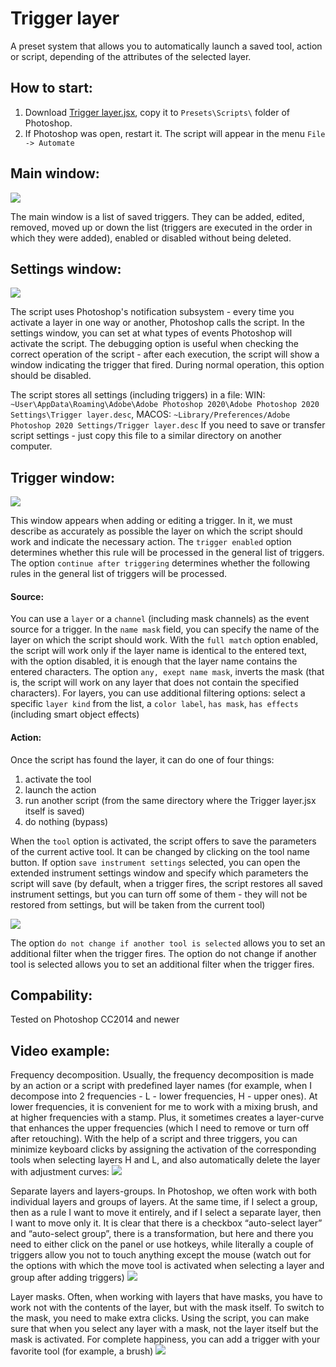 # Trigger layer

A preset system that allows you to automatically launch a saved tool, action or script, depending of the attributes of the selected layer.

## How to start:

1. Download [Trigger layer.jsx](Trigger%20layer.jsx), copy it to `Presets\Scripts\` folder of Photoshop.
2. If Photoshop was open, restart it. The script will appear in the menu `File -> Automate`

## Main window:

![](assets/20220321_082945_2022-03-21_08-22-09.png)

The main window is a list of saved triggers. They can be added, edited, removed, moved up or down the list (triggers are executed in the order in which they were added), enabled or disabled without being deleted.

## Settings window:

![](assets/20220321_083542_2022-03-21_08-22-34.png)

The script uses Photoshop's notification subsystem - every time you activate a layer in one way or another, Photoshop calls the script. In the settings window, you can set at what types of events Photoshop will activate the script. The debugging option is useful when checking the correct operation of the script - after each execution, the script will show a window indicating the trigger that fired. During normal operation, this option should be disabled.

The script stores all settings (including triggers) in a file:
WIN: `~User\AppData\Roaming\Adobe\Adobe Photoshop 2020\Adobe Photoshop 2020 Settings\Trigger layer.desc`,
MACOS: `~Library/Preferences/Adobe Photoshop 2020 Settings/Trigger layer.desc`
If you need to save or transfer script settings - just copy this file to a similar directory on another computer.

## Trigger window:

![](assets/20220321_084041_2022-03-21_08-23-47.png)

This window appears when adding or editing a trigger. In it, we must describe as accurately as possible the layer on which the script should work and indicate the necessary action.
The `trigger enabled` option determines whether this rule will be processed in the general list of triggers. The option `continue after triggering` determines whether the following rules in the general list of triggers will be processed. 

#### Source:

You can use a `layer` or a `channel` (including mask channels) as the event source for a trigger.
In the `name mask` field, you can specify the name of the layer on which the script should work. With the `full match` option enabled, the script will work only if the layer name is identical to the entered text, with the option disabled, it is enough that the layer name contains the entered characters. The option `any, exept name mask`, inverts the mask (that is, the script will work on any layer that does not contain the specified characters).
For layers, you can use additional filtering options: select a specific `layer kind` from the list, a `color label`, `has mask`, `has effects` (including smart object effects)

#### Action:

Once the script has found the layer, it can do one of four things:

1. activate the tool
2. launch the action
3. run another script (from the same directory where the Trigger layer.jsx itself is saved)
4. do nothing (bypass)

When the `tool` option is activated, the script offers to save the parameters of the current active tool. It can be changed by clicking on the tool name button.
If option `save instrument settings` selected, you can open the extended instrument settings window and specify which parameters the script will save (by default, when a trigger fires, the script restores all saved instrument settings, but you can turn off some of them - they will not be restored from settings, but will be taken from the current tool)

![](assets/20220321_091717_2022-03-21_08-24-32.png)

The option `do not change if another tool is selected` allows you to set an additional filter when the trigger fires. The option do not change if another tool is selected allows you to set an additional filter when the trigger fires.

## Compability:

Tested on Photoshop CC2014 and newer

## Video example:

Frequency decomposition. Usually, the frequency decomposition is made by an action or a script with predefined layer names (for example, when I decompose into 2 frequencies - L - lower frequencies, H - upper ones). At lower frequencies, it is convenient for me to work with a mixing brush, and at higher frequencies with a stamp. Plus, it sometimes creates a layer-curve that enhances the upper frequencies (which I need to remove or turn off after retouching). With the help of a script and three triggers, you can minimize keyboard clicks by assigning the activation of the corresponding tools when selecting layers H and L, and also automatically delete the layer with adjustment curves: 
[![](https://img.youtube.com/vi/tZiyEpcpm4c/0.jpg)](https://www.youtube.com/watch?v=tZiyEpcpm4c)


Separate layers and layers-groups. In Photoshop, we often work with both individual layers and groups of layers. At the same time, if I select a group, then as a rule I want to move it entirely, and if I select a separate layer, then I want to move only it. It is clear that there is a checkbox “auto-select layer” and “auto-select group”, there is a transformation, but here and there you need to either click on the panel or use hotkeys, while literally a couple of triggers allow you not to touch anything except the mouse (watch out for the options with which the move tool is activated when selecting a layer and group after adding triggers) 
[![](https://img.youtube.com/vi/yuYct1ioOfY/0.jpg)](https://www.youtube.com/watch?v=yuYct1ioOfY)

Layer masks. Often, when working with layers that have masks, you have to work not with the contents of the layer, but with the mask itself. To switch to the mask, you need to make extra clicks. Using the script, you can make sure that when you select any layer with a mask, not the layer itself but the mask is activated. For complete happiness, you can add a trigger with your favorite tool (for example, a brush) 
[![](https://img.youtube.com/vi/8omukur07LE/0.jpg)](https://www.youtube.com/watch?v=8omukur07LE)

